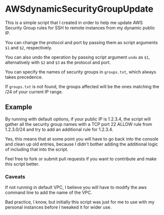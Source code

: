 # AWSdynamicSecurityGroupUpdate

This is a simple script that I created in order to help me update AWS Security Group rules for SSH to remote instances from my dynamic public IP.

You can change the protocol and port by passing them as script arguments `$1` and `$2`, respectively.

You can also undo the operation by passing script argument `undo` as `$1`, alternatively with `$2` and `$3` as the protocol and port.

You can specify the names of security groups in `groups.txt`, which always takes precedence.

If `groups.txt` is not found, the groups affected will be the ones matching the /24 of your current IP range.

## Example

By running with default options, if your public IP is 1.2.3.4, the script will gather all the security group names with a TCP port 22 ALLOW rule from 1.2.3.0/24 and try to add an additional rule for 1.2.3.4.

Yes, this means that at some point you will have to go back into the console and clean up old entries, because I didn't bother adding the additional logic of including that into the script.

Feel free to fork or submit pull requests if you want to contribute and make this script better.

### Caveats

If not running in default VPC, I believe you will have to modify the aws command line to add the name of the VPC.

Bad practice, I know, but initially this script was just for me to use with my personal instances before I tweaked it for wider use.
